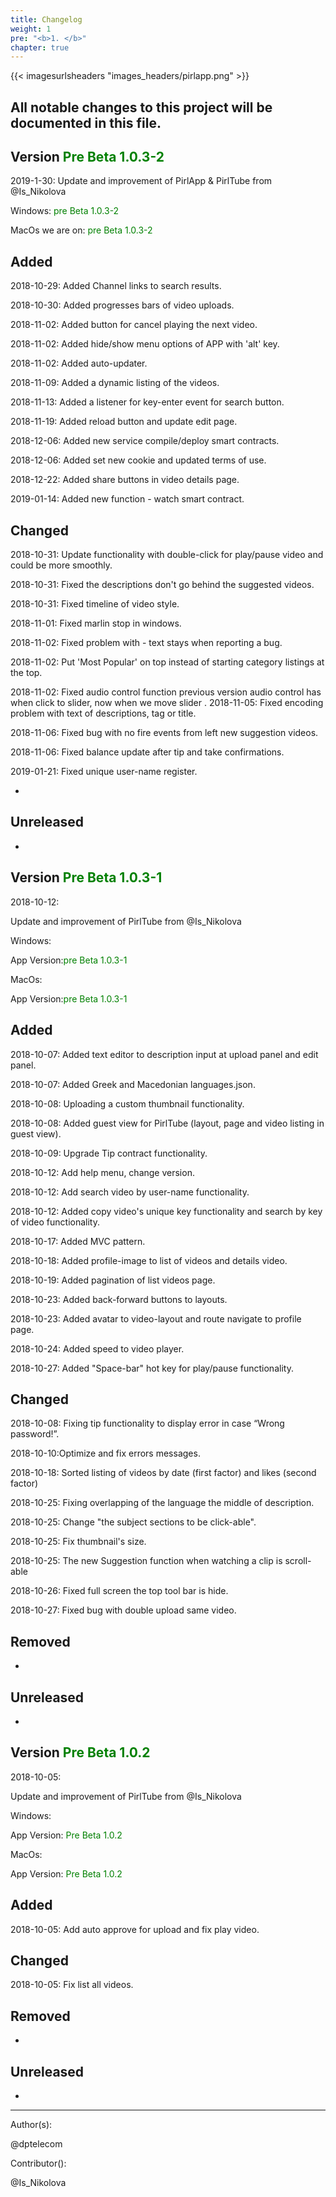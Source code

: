 ```yaml
---
title: Changelog
weight: 1
pre: "<b>1. </b>"
chapter: true
---
```


{{< imagesurlsheaders "images_headers/pirlapp.png"  >}}

## All notable changes to this project will be documented in this file.

## Version <span style="color:green">Pre Beta 1.0.3-2</span>

2019-1-30:
Update and improvement of PirlApp & PirlTube from @Is_Nikolova

Windows:
<span style="color:green">pre Beta 1.0.3-2</span>

MacOs we are on:
<span style="color:green">pre Beta 1.0.3-2</span>

## Added

2018-10-29: Added Channel links to search results.

2018-10-30: Added progresses bars of video uploads.

2018-11-02: Added button for cancel playing the next video.

2018-11-02: Added hide/show menu options of APP with 'alt' key.

2018-11-02: Added auto-updater.

2018-11-09: Added a dynamic listing of the videos.

2018-11-13: Added a listener for key-enter event for search button.

2018-11-19: Added reload button and update edit page.

2018-12-06: Added new service compile/deploy smart contracts.

2018-12-06: Added set new cookie and updated terms of use.

2018-12-22: Added share buttons in video details page.

2019-01-14: Added new function - watch smart contract.

## Changed

2018-10-31: Update functionality with double-click for play/pause video and could be more smoothly.

2018-10-31: Fixed the descriptions don't go behind the suggested videos.

2018-10-31: Fixed timeline of video style.

2018-11-01: Fixed marlin stop in windows.

2018-11-02: Fixed problem with - text stays when reporting a bug.

2018-11-02: Put 'Most Popular' on top instead of starting category listings at the top.

2018-11-02: Fixed audio control function previous version audio control has when click to slider, now when we move slider
.
2018-11-05: Fixed encoding problem with text of descriptions, tag or title.

2018-11-06: Fixed bug with no fire events from left new suggestion videos.

2018-11-06: Fixed balance update after tip and take confirmations.

2019-01-21: Fixed unique user-name  register.

-

## Unreleased

-

## Version <span style="color:green">Pre Beta 1.0.3-1</span>

2018-10-12:

Update and improvement of PirlTube from @Is_Nikolova

Windows:

App Version:<span style="color:green">pre Beta 1.0.3-1</span>

MacOs:

App Version:<span style="color:green">pre Beta 1.0.3-1</span>

## Added

2018-10-07: Added text editor to description input at upload panel and edit panel.

2018-10-07: Added Greek and Macedonian languages.json.

2018-10-08: Uploading a custom thumbnail functionality.

2018-10-08: Added guest view for PirlTube (layout, page and video listing in guest view).

2018-10-09: Upgrade Tip contract functionality.

2018-10-12: Add help menu, change version.

2018-10-12: Add search video by user-name functionality.

2018-10-12: Added copy video's unique key functionality and search by key of video functionality.

2018-10-17: Added MVC pattern.

2018-10-18: Added profile-image to list of videos and details video.

2018-10-19: Added pagination of list videos page.

2018-10-23: Added back-forward buttons to layouts.

2018-10-23: Added avatar to video-layout and route navigate to profile page.

2018-10-24: Added speed to video player.

2018-10-27: Added "Space-bar" hot key for play/pause functionality.

## Changed

2018-10-08: Fixing tip functionality to display error in case “Wrong password!”.

2018-10-10:Optimize and fix errors messages.

2018-10-18: Sorted listing of videos by date (first factor) and likes (second factor)

2018-10-25: Fixing overlapping of the language the middle of description.

2018-10-25: Change "the subject sections to be click-able".

2018-10-25: Fix thumbnail's size.

2018-10-25: The new Suggestion function when watching a clip is scroll-able

2018-10-26: Fixed full screen the top tool bar is hide.

2018-10-27: Fixed bug with double upload same video.

## Removed

-


## Unreleased

-

## Version <span style="color:green">Pre Beta 1.0.2</span>

2018-10-05:  

Update and improvement of PirlTube from @Is_Nikolova  

Windows:  

App Version: <span style="color:green">Pre Beta 1.0.2</span>

MacOs:

App Version: <span style="color:green">Pre Beta 1.0.2</span>

## Added

2018-10-05: Add auto approve for upload and fix play video.

## Changed

2018-10-05: Fix list all videos.

## Removed

-

## Unreleased

-

---
Author(s):  

@dptelecom  

Contributor():

@Is_Nikolova
